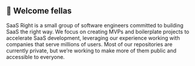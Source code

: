 ## 👋 Welcome fellas
SaaS Right is a small group of software engineers committed to building SaaS the right way. We focus on creating MVPs and boilerplate projects to accelerate SaaS development, leveraging our experience working with companies that serve millions of users. Most of our repositories are currently private, but we’re working to make more of them public and accessible to everyone.
